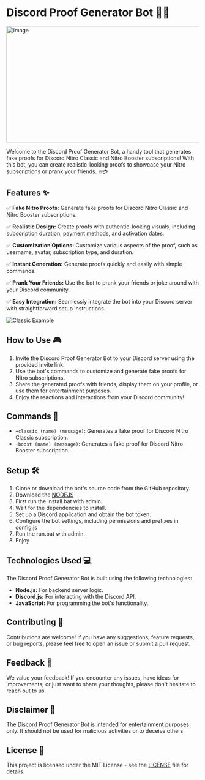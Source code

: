 # Discord Proof Generator Bot 🤖💼

<img width="722" height="305" alt="image" src="https://github.com/user-attachments/assets/a2f36691-f2ce-4e38-a61c-91c3c05cbdfa" />

Welcome to the Discord Proof Generator Bot, a handy tool that generates fake proofs for Discord Nitro Classic and Nitro Booster subscriptions! With this bot, you can create realistic-looking proofs to showcase your Nitro subscriptions or prank your friends. 🔥💳

## Features ✨

✅ **Fake Nitro Proofs:** Generate fake proofs for Discord Nitro Classic and Nitro Booster subscriptions.

✅ **Realistic Design:** Create proofs with authentic-looking visuals, including subscription duration, payment methods, and activation dates.

✅ **Customization Options:** Customize various aspects of the proof, such as username, avatar, subscription type, and duration.

✅ **Instant Generation:** Generate proofs quickly and easily with simple commands.

✅ **Prank Your Friends:** Use the bot to prank your friends or joke around with your Discord community.

✅ **Easy Integration:** Seamlessly integrate the bot into your Discord server with straightforward setup instructions.

![Classic Example](images/2.PNG)

## How to Use 🎮

1. Invite the Discord Proof Generator Bot to your Discord server using the provided invite link.
2. Use the bot's commands to customize and generate fake proofs for Nitro subscriptions.
3. Share the generated proofs with friends, display them on your profile, or use them for entertainment purposes.
4. Enjoy the reactions and interactions from your Discord community!

## Commands 🤖

- `+classic (name) (message)`: Generates a fake proof for Discord Nitro Classic subscription.
- `+boost (name) (message)`: Generates a fake proof for Discord Nitro Booster subscription.
  
## Setup 🛠️

1. Clone or download the bot's source code from the GitHub repository.
2. Download the [NODEJS](https://nodejs.org/en/download)
3. First run the install.bat with admin.
4. Wait for the dependencies to install.
5. Set up a Discord application and obtain the bot token.
6. Configure the bot settings, including permissions and prefixes in config.js
7. Run the run.bat with admin.
8. Enjoy

## Technologies Used 💻

The Discord Proof Generator Bot is built using the following technologies:

- **Node.js:** For backend server logic.
- **Discord.js:** For interacting with the Discord API.
- **JavaScript:** For programming the bot's functionality.

## Contributing 🤝

Contributions are welcome! If you have any suggestions, feature requests, or bug reports, please feel free to open an issue or submit a pull request.

## Feedback 📝

We value your feedback! If you encounter any issues, have ideas for improvements, or just want to share your thoughts, please don't hesitate to reach out to us.

## Disclaimer 📣

The Discord Proof Generator Bot is intended for entertainment purposes only. It should not be used for malicious activities or to deceive others.

## License 📄

This project is licensed under the MIT License - see the [LICENSE](LICENSE) file for details.
